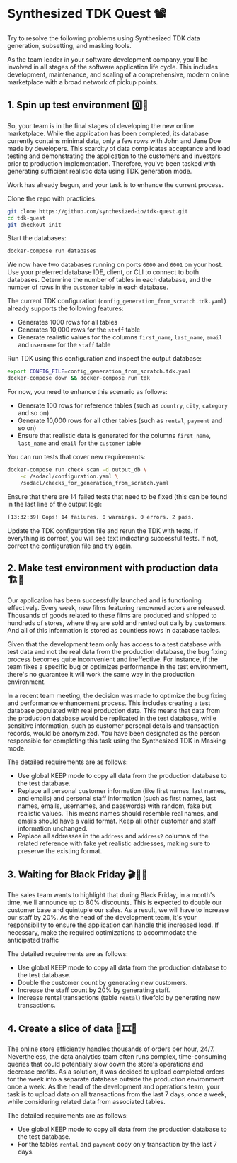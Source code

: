 # Synthesized TDK Quest 📽️

Try to resolve the following problems using Synthesized TDK data generation, subsetting, and masking tools.

As the team leader in your software development company, you'll be involved in all stages of the software application life cycle. This includes development, maintenance, and scaling of a comprehensive, modern online marketplace with a broad network of pickup points.

## 1. Spin up test environment 0️⃣🧪

So, your team is in the final stages of developing the new online marketplace. While the application has been completed, its database currently contains minimal data, only a few rows with John and Jane Doe made by developers. This scarcity of data complicates acceptance and load testing and demonstrating the application to the customers and investors prior to production implementation. Therefore, you've been tasked with generating sufficient realistic data using TDK generation mode.

Work has already begun, and your task is to enhance the current process.

Clone the repo with practicies:
```bash
git clone https://github.com/synthesized-io/tdk-quest.git
cd tdk-quest
git checkout init
```

Start the databases:

```bash
docker-compose run databases
```

We now have two databases running on ports `6000` and `6001` on your host.
Use your preferred database IDE, client, or CLI to connect to both databases. Determine the number of tables in each database, and the number of rows in the `customer` table in each database.

The current TDK configuration (`config_generation_from_scratch.tdk.yaml`) already supports the following features:

- Generates 1000 rows for all tables
- Generates 10,000 rows for the `staff` table
- Generate realistic values for the columns `first_name`, `last_name`, `email` and `username` for the `staff` table

Run TDK using this configuration and inspect the output database:

```bash
export CONFIG_FILE=config_generation_from_scratch.tdk.yaml
docker-compose down && docker-compose run tdk
```

For now, you need to enhance this scenario as follows:

- Generate 100 rows for reference tables (such as `country`, `city`, `category` and so on)
- Generate 10,000 rows for all other tables (such as `rental`, `payment` and so on)
- Ensure that realistic data is generated for the columns `first_name`, `last_name` and `email` for the `customer` table

You can run tests that cover new requirements:

```bash
docker-compose run check scan -d output_db \
    -c /sodacl/configuration.yaml \
    /sodacl/checks_for_generation_from_scratch.yaml
```

Ensure that there are 14 failed tests that need to be fixed (this can be found in the last line of the output log):

```bash
[13:32:39] Oops! 14 failures. 0 warnings. 0 errors. 2 pass.
```

Update the TDK configuration file and rerun the TDK with tests. If everything is correct, you will see text indicating successful tests. If not, correct the configuration file and try again.

## 2. Make test environment with production data 🏗️💽

Our application has been successfully launched and is functioning effectively. Every week, new films featuring renowned actors are released. Thousands of goods related to these films are produced and shipped to hundreds of stores, where they are sold and rented out daily by customers. And all of this information is stored as countless rows in database tables.

Given that the development team only has access to a test database with test data and not the real data from the production database, the bug fixing process becomes quite inconvenient and ineffective. For instance, if the team fixes a specific bug or optimizes performance in the test environment, there's no guarantee it will work the same way in the production environment.

In a recent team meeting, the decision was made to optimize the bug fixing and performance enhancement process. This includes creating a test database populated with real production data. This means that data from the production database would be replicated in the test database, while sensitive information, such as customer personal details and transaction records, would be anonymized. You have been designated as the person responsible for completing this task using the Synthesized TDK in Masking mode.

The detailed requirements are as follows:

- Use global KEEP mode to copy all data from the production database to the test database.
- Replace all personal customer information (like first names, last names, and emails) and personal staff information (such as first names, last names, emails, usernames, and passwords) with random, fake but realistic values. This means names should resemble real names, and emails should have a valid format. Keep all other customer and staff information unchanged.
- Replace all addresses in the `address` and `address2` columns of the related reference with fake yet realistic addresses, making sure to preserve the existing format.

## 3. **Waiting for Black Friday** 🎬🎁🖤

The sales team wants to highlight that during Black Friday, in a month's time, we'll announce up to 80% discounts. This is expected to double our customer base and quintuple our sales. As a result, we will have to increase our staff by 20%. As the head of the development team, it's your responsibility to ensure the application can handle this increased load. If necessary, make the required optimizations to accommodate the anticipated traffic

The detailed requirements are as follows:

- Use global KEEP mode to copy all data from the production database to the test database.
- Double the customer count by generating new customers.
- Increase the staff count by 20% by generating staff.
- Increase rental transactions (table `rental`) fivefold by generating new transactions.

## 4. Create a slice of data 🔪🎞️🔪

The online store efficiently handles thousands of orders per hour, 24/7. Nevertheless, the data analytics team often runs complex, time-consuming queries that could potentially slow down the store's operations and decrease profits. As a solution, it was decided to upload completed orders for the week into a separate database outside the production environment once a week. As the head of the development and operations team, your task is to upload data on all transactions from the last 7 days, once a week, while considering related data from associated tables.

The detailed requirements are as follows:

- Use global KEEP mode to copy all data from the production database to the test database.
- For the tables `rental` and `payment` copy only transaction by the last 7 days.
